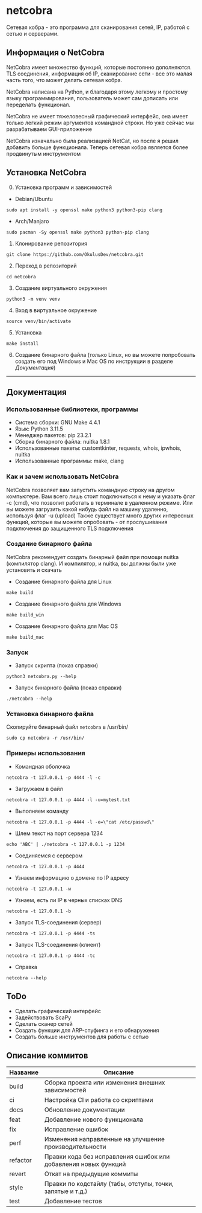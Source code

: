 # netcobra
Сетевая кобра - это программа для сканирования сетей, IP, работой с сетью и серверами.

## Информация о NetCobra

NetCobra имеет множество функций, которые постоянно дополняются. TLS соединения, информация об IP, сканирование сети - все это малая часть того, что может делать сетевая кобра.

NetCobra написана на Python, и благодаря этому легкому и простому языку программирования, пользователь может сам дописать или переделать функционал.

NetCobra не имеет тяжеловесный графический интерфейс, она имеет только легкий режим аргументов командной строки. Но уже сейчас мы разрабатываем GUI-приложение

NetCobra изначально была реализацией NetCat, но после я решил добавить больше функционала. Теперь сетевая кобра является более продвинутым инструментом

## Установка NetCobra

0. Установка программ и зависимостей

 + Debian/Ubuntu

```sudo apt install -y openssl make python3 python3-pip clang```

 + Arch/Manjaro

```sudo pacman -Sy openssl make python3 python-pip clang```

1. Клонирование репозитория

```git clone https://github.com/OkulusDev/netcobra.git```

2. Переход в репозиторий

```cd netcobra```

3. Создание виртуального окружения

```python3 -m venv venv```

4. Вход в виртуальное окружение

```source venv/bin/activate```

5. Установка

```make install```

6. Создание бинарного файла (только Linux, но вы можете попробовать создать его под Windows и Mac OS по инструкции в разделе *Документация*)

---

## Документация

### Использованные библиотеки, программы

 + Система сборки: GNU Make 4.4.1
 + Язык: Python 3.11.5
 + Менеджер пакетов: pip 23.2.1
 + Сборка бинарного файла: nuitka 1.8.1
 + Использованные пакеты: customtkinter, requests, whois, ipwhois, nuitka
 + Использованные программы: make, clang

### Как и зачем использовать NetCobra

NetCobra позволяет вам запустить командную строку на другом компьютере. Вам всего лишь стоит подключиться к нему и указать флаг -c (cmd), что позволит работать в терминале в удаленном режиме.
Или вы можете загрузить какой нибудь файл на машину удаленно, используя флаг -u (upload)
Также существует много других интересных функций, которые вы можете опробовать - от прослушивания подключения до защищенного TLS подключения

### Создание бинарного файла

NetCobra рекомендует создать бинарный файл при помощи nuitka (компилятор clang). И компилятор, и nuitka, вы должны были уже установить и скачать

 + Создание бинарного файла для Linux

```make build```

 + Создание бинарного файла для Windows

```make build_win```

 + Создание бинарного файла для Mac OS

 ```make build_mac```

### Запуск

 + Запуск скрипта (показ справки)

 ```python3 netcobra.py --help```

 + Запуск бинарного файла (показ справки)

 ```./netcobra --help```

### Установка бинарного файла

Скопируйте бинарный файл ```netcobra``` в /usr/bin/

```sudo cp netcobra -r /usr/bin/```

### Примеры использования

 + Командная оболочка

```netcobra -t 127.0.0.1 -p 4444 -l -c```

 + Загружаем в файл

```netcobra -t 127.0.0.1 -p 4444 -l -u=mytest.txt```

 + Выполняем команду

```netcobra -t 127.0.0.1 -p 4444 -l -e=\"cat /etc/passwd\"```

 + Шлем текст на порт сервера 1234

```echo 'ABC' | ./netcobra -t 127.0.0.1 -p 1234```

 + Соединяемся с сервером

```netcobra -t 127.0.0.1 -p 4444```

 + Узнаем информацию о домене по IP адресу

```netcobra -t 127.0.0.1 -w```

 + Узнаем, есть ли IP в черных списках DNS

```netcobra -t 127.0.0.1 -b```

 + Запуск TLS-соединения (сервер)

```netcobra -t 127.0.0.1 -p 4444 -ts```

 + Запуск TLS-соединения (клиент)

```netcobra -t 127.0.0.1 -p 4444 -tc```

 + Справка

```netcobra --help```

## ToDo

 + Сделать графический интерфейс
 + Задействовать ScaPy
 + Сделать сканер сетей
 + Создать функции для ARP-спуфинга и его обнаружения
 + Создать больше инструментов для работы с сетью

## Описание коммитов

| Название | Описание                                                        |
|----------|-----------------------------------------------------------------|
| build	   | Сборка проекта или изменения внешних зависимостей               |
| ci       | Настройка CI и работа со скриптами                              |
| docs	   | Обновление документации                                         |
| feat	   | Добавление нового функционала                                   |
| fix	   | Исправление ошибок                                              |
| perf	   | Изменения направленные на улучшение производительности          |
| refactor | Правки кода без исправления ошибок или добавления новых функций |
| revert   | Откат на предыдущие коммиты                                     |
| style	   | Правки по кодстайлу (табы, отступы, точки, запятые и т.д.)      |
| test	   | Добавление тестов                                               |

